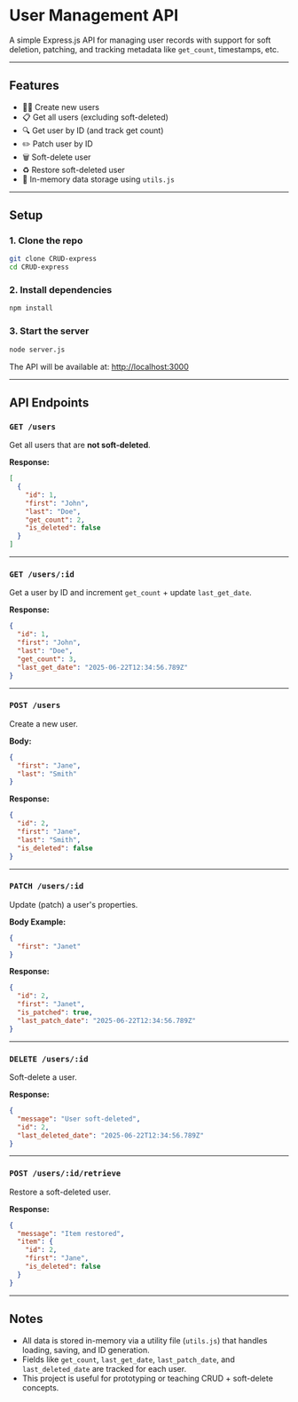 # User Management API

A simple Express.js API for managing user records with support for soft deletion, patching, and tracking metadata like `get_count`, timestamps, etc.

---

## Features

- 🧑‍💼 Create new users
- 📋 Get all users (excluding soft-deleted)
- 🔍 Get user by ID (and track get count)
- ✏️ Patch user by ID
- 🗑️ Soft-delete user
- ♻️ Restore soft-deleted user
- 🧠 In-memory data storage using `utils.js`

---

## Setup

### 1. Clone the repo

```bash
git clone CRUD-express
cd CRUD-express
```

### 2. Install dependencies

```bash
npm install
```

### 3. Start the server

```bash
node server.js
```

The API will be available at: [http://localhost:3000](http://localhost:3000)

---

## API Endpoints

### `GET /users`

Get all users that are **not soft-deleted**.

**Response:**

```json
[
  {
    "id": 1,
    "first": "John",
    "last": "Doe",
    "get_count": 2,
    "is_deleted": false
  }
]
```

---

### `GET /users/:id`

Get a user by ID and increment `get_count` + update `last_get_date`.

**Response:**

```json
{
  "id": 1,
  "first": "John",
  "last": "Doe",
  "get_count": 3,
  "last_get_date": "2025-06-22T12:34:56.789Z"
}
```

---

### `POST /users`

Create a new user.

**Body:**

```json
{
  "first": "Jane",
  "last": "Smith"
}
```

**Response:**

```json
{
  "id": 2,
  "first": "Jane",
  "last": "Smith",
  "is_deleted": false
}
```

---

### `PATCH /users/:id`

Update (patch) a user's properties.

**Body Example:**

```json
{
  "first": "Janet"
}
```

**Response:**

```json
{
  "id": 2,
  "first": "Janet",
  "is_patched": true,
  "last_patch_date": "2025-06-22T12:34:56.789Z"
}
```

---

### `DELETE /users/:id`

Soft-delete a user.

**Response:**

```json
{
  "message": "User soft-deleted",
  "id": 2,
  "last_deleted_date": "2025-06-22T12:34:56.789Z"
}
```

---

### `POST /users/:id/retrieve`

Restore a soft-deleted user.

**Response:**

```json
{
  "message": "Item restored",
  "item": {
    "id": 2,
    "first": "Jane",
    "is_deleted": false
  }
}
```

---

## Notes

- All data is stored in-memory via a utility file (`utils.js`) that handles loading, saving, and ID generation.
- Fields like `get_count`, `last_get_date`, `last_patch_date`, and `last_deleted_date` are tracked for each user.
- This project is useful for prototyping or teaching CRUD + soft-delete concepts.


